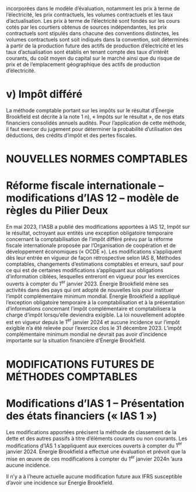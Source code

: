 incorporées dans le modèle d’évaluation, notamment les prix à terme de l’électricité, les prix contractuels, les volumes contractuels et les taux d’actualisation. Les prix à terme de l’électricité sont fondés sur les cours cotés par les courtiers obtenus de sources indépendantes, les prix contractuels sont stipulés dans chacune des conventions distinctes, les volumes contractuels sont soit indiqués dans la convention, soit déterminés à partir de la production future des actifs de production d’électricité et les taux d’actualisation sont établis en tenant compte des taux d’intérêt courants, du coût moyen du capital sur le marché ainsi que du risque de prix et de l’emplacement géographique des actifs de production d’électricité.

# v) Impôt différé

La méthode comptable portant sur les impôts sur le résultat d’Énergie Brookfield est décrite à la note 1 n), « Impôts sur le résultat », de nos états financiers consolidés annuels audités. Pour l’application de cette méthode, il faut exercer du jugement pour déterminer la probabilité d’utilisation des déductions, des crédits d’impôt et des pertes fiscales.

# NOUVELLES NORMES COMPTABLES

# Réforme fiscale internationale – modifications d’IAS 12 – modèle de règles du Pilier Deux

En mai 2023, l’IASB a publié des modifications apportées à IAS 12, Impôt sur le résultat, octroyant aux entités une exception obligatoire temporaire concernant la comptabilisation de l’impôt différé prévu par la réforme fiscale internationale proposée par l’Organisation de coopération et de développement économiques (« OCDE »). Les modifications s’appliquent dès leur entrée en vigueur de façon rétrospective selon IAS 8, Méthodes comptables, changements d’estimations comptables et erreurs, sauf pour ce qui est de certaines modifications s’appliquant aux obligations d’information ciblées, lesquelles entreront en vigueur pour les exercices ouverts à compter du $1 ^ { \mathrm { e r } }$ janvier 2023. Énergie Brookfield mène ses activités dans des pays qui ont adopté de nouvelles lois pour instituer l’impôt complémentaire minimum mondial. Énergie Brookfield a appliqué l’exception obligatoire temporaire à la comptabilisation et à la présentation d’informations concernant l’impôt complémentaire et comptabilisera la charge d’impôt lorsqu’elle deviendra exigible. La loi nouvellement adoptée est en vigueur depuis le $1 ^ { \mathrm { e r } }$ janvier 2024 et aucune incidence sur l’impôt exigible n’a été relevée pour l’exercice clos le 31 décembre 2023. L’impôt complémentaire minimum mondial ne devrait pas avoir d’incidence importante sur la situation financière d’Énergie Brookfield.

# MODIFICATIONS FUTURES DE MÉTHODES COMPTABLES

# Modifications d’IAS 1 – Présentation des états financiers (« IAS 1 »)

Les modifications apportées précisent la méthode de classement de la dette et des autres passifs à titre d’éléments courants ou non courants. Les modifications d’IAS 1 s’appliquent aux exercices ouverts à compter du $1 ^ { \mathrm { e r } }$ janvier 2024. Énergie Brookfield a effectué une évaluation et prévoit que la mise en œuvre de ces modifications à compter du $1 ^ { \mathrm { e r } }$ janvier $2 0 2 4 \mathrm { n }$ ’aura aucune incidence.

Il n’y a à l’heure actuelle aucune modification future aux IFRS susceptible d’avoir une incidence sur Énergie Brookfield.